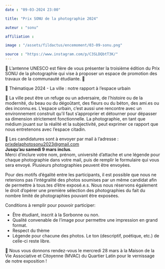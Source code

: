 ```yaml
---
date : "09-03-2024 23:00"

title: "Prix SONU de la photographie 2024"

auteur : "sonu" 

affiliation :

image : "/assets/fildactus/encemoment/03-09-sonu.png"

source : "https://www.instagram.com/p/C3SLDQbtT3K/"
---
```


📣 L’antenne UNESCO est fière de vous présenter la troisième édition du Prix SONU de la photographie qui vise à proposer un espace de promotion des travaux de la communauté étudiante. 📸

🌆 Thématique 2024 - La ville : notre rapport à l’espace urbain

🌃 La ville peut être un refuge ou un adversaire, de l’histoire ou de la modernité, du beau ou du dégoûtant, des fleurs ou du béton, des ami.es ou des inconnu.es. L’espace urbain, c’est aussi une rencontre avec un environnement construit qu’il faut s’approprier et détourner pour dépasser sa dimension strictement fonctionnelle. La photographie, en tant que médium jouant sur la réalité et la subjectivité, peut exprimer ce rapport que nous entretenons avec l’espace citadin.

📩 Les candidatures sont à envoyer par mail à l’adresse : prixdelaphotosonu2023@gmail.com  
__Jusqu’au samedi 9 mars inclus__.  
Merci d’inclure votre nom, prénom, université d’attache et une légende pour chaque photographie dans votre mail, puis de remplir le formulaire qui vous sera envoyé. Plusieurs photographies peuvent être envoyées.

Pour des motifs d’égalité entre les participants, il est possible que nous ne retenions pas l’intégralité des photos soumises par un même candidat afin de permettre à tous.tes d’être exposé.e.s. Nous nous réservons également le droit d’opérer une première sélection des photographies du fait du nombre limité de photographies pouvant être exposées.

Conditions à remplir pour pouvoir participer:  
- Être étudiant, inscrit à la Sorbonne ou non.  
- Qualité convenable de l’image pour permettre une impression en grand format.  
- Respect du thème  
- Légende pour chacune des photos. Le ton (descriptif, poétique, etc.) de celle-ci reste libre.

🥂 Nous vous donnons rendez-vous le mercredi 28 mars à la Maison de la Vie Associative et Citoyenne (MVAC) du Quartier Latin pour le vernissage de notre exposition !